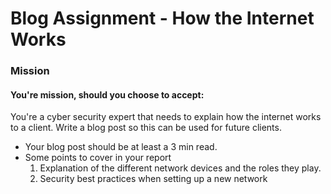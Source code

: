 
# Blog Assignment - How the Internet Works

### Mission<br> 
#### You're mission, should you choose to accept:

You're a cyber security expert that needs to explain how the internet works to a client. Write a blog post so this can be used for future clients.
- Your blog post should be at least a 3 min read.
- Some points to cover in your report 
  1. Explanation of the different network devices and the roles they play.
  2. Security best practices when setting up a new network


